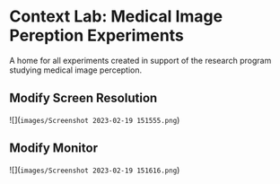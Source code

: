 # Context Lab: Medical Image Pereption Experiments

A home for all experiments created in support of the research program studying medical image perception.

## Modify Screen Resolution 
![](`images/Screenshot 2023-02-19 151555.png`)

## Modify Monitor
![](`images/Screenshot 2023-02-19 151616.png`)
